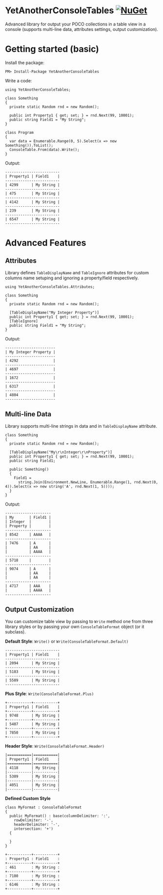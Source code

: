 # YetAnotherConsoleTables [![NuGet](https://img.shields.io/nuget/v/YetAnotherConsoleTables.svg)](https://www.nuget.org/packages/YetAnotherConsoleTables/)
Advanced library for output your POCO collections in a table view in a console (supports multi-line data, attributes settings, output customization).

# Getting started (basic)
Install the package:
```
PM> Install-Package YetAnotherConsoleTables
```
Write a code:
```
using YetAnotherConsoleTables;

class Something
{
  private static Random rnd = new Random();

  public int Property1 { get; set; } = rnd.Next(99, 10001);
  public string Field1 = "My String";
}

class Program
{
  var data = Enumerable.Range(0, 5).Select(x => new Something()).ToList();
  ConsoleTable.From(data).Write();
}
```
Output:
```
-------------------------
| Property1 | Field1    |
-------------------------
| 4299      | My String |
-------------------------
| 475       | My String |
-------------------------
| 4142      | My String |
-------------------------
| 239       | My String |
-------------------------
| 6547      | My String |
-------------------------
```

# Advanced Features
## Attributes
Library defines `TableDisplayName` and `TableIgnore` attributes for custom columns name setuping and ignoring a property/field respectively.
```
using YetAnotherConsoleTables.Attributes;

class Something
{
  private static Random rnd = new Random();

  [TableDisplayName("My Integer Property")]
  public int Property1 { get; set; } = rnd.Next(99, 10001);
  [TableIgnore]
  public string Field1 = "My String";
}
```
Output:
```
-----------------------
| My Integer Property |
-----------------------
| 4292                |
-----------------------
| 4697                |
-----------------------
| 1672                |
-----------------------
| 6317                |
-----------------------
| 4804                |
-----------------------
```

## Multi-line Data
Library supports multi-line strings in data and in `TableDisplayName` attribute.
```
class Something
{
  private static Random rnd = new Random();

  [TableDisplayName("My\r\nInteger\r\nProperty")]
  public int Property1 { get; set; } = rnd.Next(99, 10001);
  public string Field1;

  public Something()
  {
    Field1 = 
      string.Join(Environment.NewLine, Enumerable.Range(1, rnd.Next(0, 4)).Select(x => new string('A', rnd.Next(1, 5))));
  }
}
```
Output:
```
---------------------
| My       | Field1 |
| Integer  |        |
| Property |        |
---------------------
| 8542     | AAAA   |
---------------------
| 7476     | A      |
|          | AA     |
|          | AAAA   |
---------------------
| 5718     |        |
---------------------
| 9074     | A      |
|          | AA     |
|          | AA     |
---------------------
| 4717     | AAA    |
|          | AAAA   |
---------------------
```

## Output Customization
You can customize table view by passing to `Write` method one from three library styles or by passing your own `ConsoleTableFormat` object (or it subclass).

**Default Style**: `Write()` or `Write(ConsoleTableFormat.Default)`
```
-------------------------
| Property1 | Field1    |
-------------------------
| 2094      | My String |
-------------------------
| 5183      | My String |
-------------------------
| 5589      | My String |
-------------------------
```
**Plus Style**: `Write(ConsoleTableFormat.Plus)`
```
+-----------+-----------+
| Property1 | Field1    |
+-----------+-----------+
| 9748      | My String |
+-----------+-----------+
| 5487      | My String |
+-----------+-----------+
| 7850      | My String |
+-----------+-----------+
```
**Header Style**: `Write(ConsoleTableFormat.Header)`
```
|===========|===========|
| Property1 | Field1    |
|===========|===========|
| 4118      | My String |
|-----------|-----------|
| 5309      | My String |
|-----------|-----------|
| 4051      | My String |
|-----------|-----------|
```
**Defined Custom Style**
```
class MyFormat : ConsoleTableFormat
{
  public MyFormat() : base(columnDelimiter: ':',
    rowDelimiter: '-',
    headerDelimiter: '-',
    intersection: '+')
  {

  }
}
```
```
+-----------+-----------+
: Property1 : Field1    :
+-----------+-----------+
: 461       : My String :
+-----------+-----------+
: 7180      : My String :
+-----------+-----------+
: 6146      : My String :
+-----------+-----------+
```
